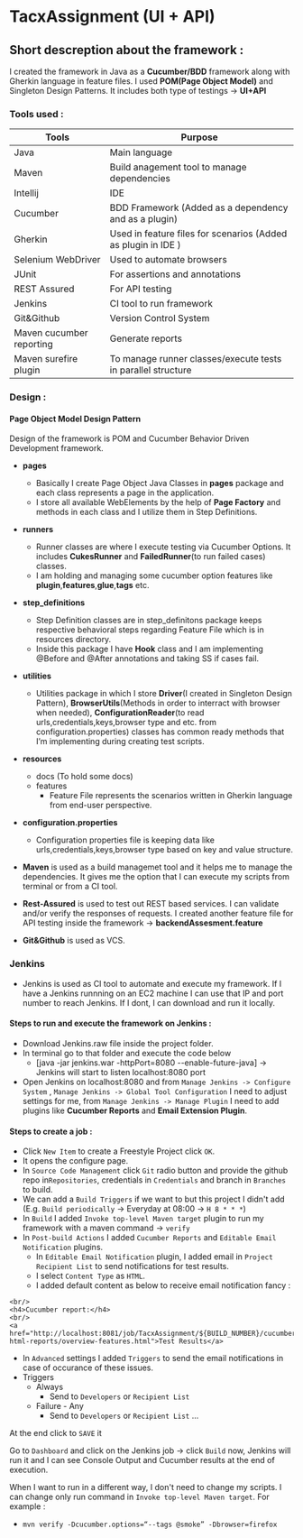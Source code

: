 # TacxAssignment (UI + API)
##  Short descreption about the framework :
I created the framework in Java as a **Cucumber/BDD** framework along with Gherkin language in feature files. I used **POM(Page Object Model)** and Singleton Design Patterns.
It includes both type of testings -> **UI+API**

### Tools used :

Tools | Purpose
------------ | -------------
Java | Main language
Maven | Build anagement tool to manage dependencies
Intellij | IDE
Cucumber | BDD Framework (Added as a dependency and as a plugin)
Gherkin | Used in feature files for scenarios (Added as plugin in IDE )
Selenium WebDriver | Used to automate browsers
JUnit | For assertions and annotations
REST Assured | For API testing
Jenkins | CI tool to run framework
Git&Github | Version Control System
Maven cucumber reporting | Generate reports
Maven surefire plugin | To manage runner classes/execute tests in parallel structure


### Design :
#### Page Object Model Design Pattern

Design of the framework is POM and Cucumber Behavior Driven Development framework. 

* **pages**
   - Basically I create Page Object Java Classes in **pages** package and each class represents a page in the application.  
   - I store all available WebElements by the help of **Page Factory** and methods in each class and I utilize them in Step Definitions.  
* **runners**
   - Runner classes are where I execute testing via Cucumber Options.  It includes **CukesRunner** and **FailedRunner**(to run failed cases) classes.
   - I am holding and managing some cucumber option features like **plugin**,**features**,**glue**,**tags** etc.
* **step_definitions**
   - Step Definition classes are in step_definitons package keeps respective behavioral steps regarding Feature File which is in resources directory. 
   - Inside this package I have **Hook** class and I am implementing @Before and @After annotations and taking SS if cases fail.
* **utilities**
   - Utilities package in which I store **Driver**(I created in Singleton Design Pattern), **BrowserUtils**(Methods in order to interract with browser when needed), **ConfigurationReader**(to read urls,credentials,keys,browser type and etc. from configuration.properties) classes has common ready methods that I’m implementing during creating test scripts.

* **resources**
   - docs (To hold some docs)
   - features
     - Feature File represents the scenarios written in Gherkin language from end-user perspective. 
   
* **configuration.properties**
   - Configuration properties file is keeping data like urls,credentials,keys,browser type based on key and value structure.
  


- **Maven** is used as a build managemet tool and it helps me to manage the dependencies. It gives me the option that I can execute my scripts from terminal or from a CI tool.

- **Rest-Assured** is used to test out REST based services. I can validate and/or verify the responses of requests. I created another feature file for API testing inside the framework -> **backendAssesment.feature**

- **Git&Github** is used as VCS.


### Jenkins 

* Jenkins is used as CI tool to automate and execute my framework.
If I have a Jenkins runnning on an EC2 machine I can use that IP and port number to reach Jenkins. If I dont, I can download and run it locally. 

#### Steps to run and execute the framework on Jenkins :
   - Download Jenkins.raw file inside the project folder.
   - In terminal go to that folder and execute the code below
     - [java -jar jenkins.war -httpPort=8080 --enable-future-java] -> Jenkins will start to listen localhost:8080 port
   - Open Jenkins on localhost:8080 and from ``Manage Jenkins -> Configure System`` , ``Manage Jenkins -> Global Tool Configuration`` I need to adjust settings for me, from ``Manage Jenkins -> Manage Plugin`` I need to add plugins like **Cucumber Reports** and **Email Extension Plugin**.

#### Steps to create a job :
   - Click ``New Item`` to create a Freestyle Project click ``OK``.
   - It opens the configure page.
   - In ``Source Code Management`` click ``Git`` radio button and provide the github repo in``Repositories``, credentials in ``Credentials`` and branch in ``Branches`` to build.
   - We can add a ``Build Triggers`` if we want to but this project I didn't add (E.g. ``Build periodically`` -> Everyday at 08:00 -> ```H 8 * * *```)
   - In ``Build`` I added ``Invoke top-level Maven target`` plugin to run my framework with a maven command -> ```verify```
   - In ``Post-build Actions`` I added ``Cucumber Reports`` and ``Editable Email Notification`` plugins.
     - In ``Editable Email Notification`` plugin, I added email in ``Project Recipient List`` to send notifications for test results.
     - I select ``Content Type`` as ``HTML``.
     - I added default content as below to receive email notification fancy :
     

```$DEFAULT_CONTENT
<br/>
<h4>Cucumber report:</h4>
<br/>
<a href="http://localhost:8081/job/TacxAssignment/${BUILD_NUMBER}/cucumber-html-reports/overview-features.html">Test Results</a>

```

   - In ``Advanced`` settings I added ``Triggers`` to send the email notifications in case of occurance of these issues. 
   - Triggers
     - Always
       - Send to ``Developers`` or ``Recipient List``
     - Failure - Any
       - Send to ``Developers`` or ``Recipient List`` ...


At the end click to ```SAVE``` it 

Go to ```Dashboard``` and click on the Jenkins job -> click ```Build``` now, Jenkins will run it and I can see Console Output and Cucumber results at the end of execution.


When I want to run in a different way, I don't need to change my scripts. I can change only run command in ``Invoke top-level Maven target``. For example :

* ```mvn verify -Dcucumber.options=“--tags @smoke” -Dbrowser=firefox ```
